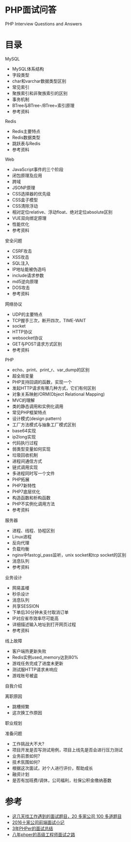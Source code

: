 # PHP面试问答

PHP Interview Questions and Answers

# 目录

MySQL

- MySQL体系结构
- 字段类型
- char和varchar数据类型区别
- 常见索引
- 聚族索引和非聚族索引的区别
- 事务机制
- BTree与BTree-/BTree+索引原理
- 参考资料

Redis

- Redis主要特点
- Redis数据类型
- 跳跃表与Redis
- 参考资料

Web

- JavaScript事件的三个阶段
- 闭包原理及应用
- 跨域
- JSONP原理
- CSS选择器的优先级
- CSS盒子模型
- CSS清除浮动
- 相对定位relative、浮动float、绝对定位absolute区别
- VUE双向绑定原理
- 性能优化
- 参考资料

安全问题

- CSRF攻击
- XSS攻击
- SQL注入
- IP地址能被伪造吗
- include请求参数
- md5逆向原理
- DOS攻击
- 参考资料

网络协议

- UDP的主要特点
- TCP握手三次，断开四次，TIME-WAIT
- socket
- HTTP协议
- websocket协议
- GET与POST请求方式区别
- 参考资料

PHP

- echo、print、print_r、var_dump的区别
- 超全局变量
- PHP支持回调的函数，实现一个
- 发起HTTP请求有哪几种方式，它们有何区别
- 对象关系映射/ORM(Object Relational Mapping)
- MVC的理解
- 类的静态调用和实例化调用
- 常见PHP框架特点
- 设计模式(design pattern)
- 工厂方法模式与抽象工厂模式区别
- base64实现
- ip2long实现
- 代码执行过程
- 弱类型变量如何实现
- 垃圾回收机制
- 进程间通信方式
- 链式调用实现
- 多进程同时写一个文件
- PHP拓展
- PHP7新特性
- PHP7底层优化
- 构造函数和析构函数
- PHP不实例化调用方法
- 参考资料

服务器

- 进程、线程、协程区别
- Linux进程
- 反向代理
- 负载均衡
- nginx中fastcgi_pass监听，unix socket和tcp socket的区别
- 消息队列
- 参考资料

业务设计

- 网易盖楼
- 秒杀设计
- 消息队列
- 共享SESSION
- 下单后30分钟未支付取消订单
- IP对应省市效率尽可能高
- 详细描述输入地址到打开网页过程
- 参考资料

线上故障

- 客户端热更新失败
- Redis实例used_memory达到80%
- 游戏任务完成了进度未更新
- 测试服HTTP请求未响应
- 游戏账号被盗

自我介绍

离职原因

- 跳槽频繁
- 这次换工作原因

职业规划

准备问题

- 工作挑战大不大?
- 项目开发是否写测试用例，项目上线先是否会进行压力测试
- 业务前景如何?
- 技术氛围如何?
- 根据这次面试，对个人进行评价，帮助成长
- 融资计划
- 是否有加班费/调休，公司福利，社保公积金缴纳基数

# 参考

- [这几天找工作遇到的面试题目，20 多家公司 100 多道题目](https://laravel-china.org/articles/9983/over-the-past-few-days-i-have-interviewed-100-topics-for-more-than-20-companies)
- [2016十家公司前端面试小记](http://www.cnblogs.com/xxcanghai/p/5205998.html)
- [3年PHPer的面试总结](https://juejin.im/post/59c8f4d55188257e8f03ab80)
- [八年phper的高级工程师面试之路](https://zhuanlan.zhihu.com/p/27493130)